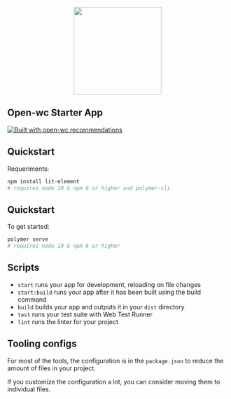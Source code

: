 <p align="center">
  <img width="200" src="https://img.rankedboost.com/wp-content/uploads/2019/05/WoW-Classic-Paladin-Guide.png"></img>
</p>

## Open-wc Starter App

[![Built with open-wc recommendations](https://img.shields.io/badge/built%20with-open--wc-blue.svg)](https://github.com/open-wc)

## Quickstart

Requeriments:

```bash
npm install lit-element
# requires node 10 & npm 6 or higher and polymer-cli
```

## Quickstart

To get started:

```bash
polymer serve
# requires node 10 & npm 6 or higher
```

## Scripts

- `start` runs your app for development, reloading on file changes
- `start:build` runs your app after it has been built using the build command
- `build` builds your app and outputs it in your `dist` directory
- `test` runs your test suite with Web Test Runner
- `lint` runs the linter for your project

## Tooling configs

For most of the tools, the configuration is in the `package.json` to reduce the amount of files in your project.

If you customize the configuration a lot, you can consider moving them to individual files.
